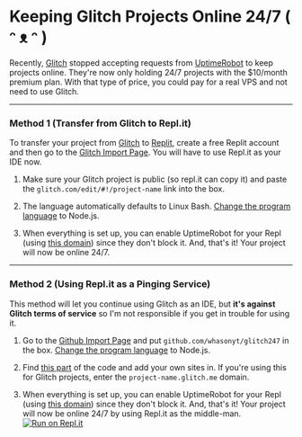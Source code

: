 # Keeping Glitch Projects Online 24/7 ( ᵔ ᴥ ᵔ )

Recently, [Glitch](https://glitch.com) stopped accepting requests from [UptimeRobot](https://uptimerobot.com) to keep projects online. They're now only holding 24/7 projects with the $10/month premium plan. With that type of price, you could pay for a real VPS and not need to use Glitch.

-------------------------

### Method 1 (Transfer from Glitch to Repl.it)
    
  To transfer your project from [Glitch](https://glitch.com) to [Replit](https://repl.it), create a free Replit account and then go to the [Glitch Import Page](https://repl.it/glitch). You will have to use Repl.it as your IDE now.
  
  1) Make sure your Glitch project is public (so repl.it can copy it) and paste the `glitch.com/edit/#!/project-name` link into the box. 
  
  2) The language automatically defaults to Linux Bash. [Change the program language](https://i.imgur.com/KSlWcnh.png) to Node.js.
  
  3) When everything is set up, you can enable UptimeRobot for your Repl (using [this domain](https://i.imgur.com/ew5swCR.png)) since they don't block it. And, that's it! Your project will now be online 24/7.

-------------------------

### Method 2 (Using Repl.it as a Pinging Service)
This method will let you continue using Glitch as an IDE, but **it's against Glitch terms of service** so I'm not responsible if you get in trouble for using it.

1) Go to the [Github Import Page](https://repl.it/github) and put `github.com/whasonyt/glitch247` in the box. [Change the program language](https://i.imgur.com/KSlWcnh.png) to Node.js.

2) Find [this part](https://i.imgur.com/wZBHu0O.png) of the code and add your own sites in. If you're using this for Glitch projects, enter the `project-name.glitch.me` domain.

 3) When everything is set up, you can enable UptimeRobot for your Repl (using [this domain](https://i.imgur.com/ew5swCR.png)) since they don't block it. And, that's it! Your project will now be online 24/7 by using Repl.it as the middle-man.
 [![Run on Repl.it](https://repl.it/badge/github/whasonyt/glitch247)](https://repl.it/github/whasonyt/glitch247)